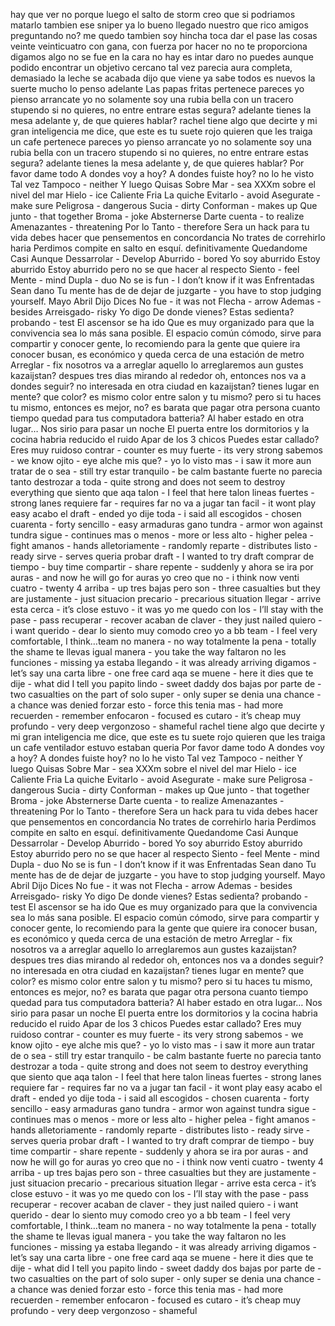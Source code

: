hay que ver
no porque luego el salto de storm
creo que si podriamos matarlo tambien ese sniper
ya lo bueno
llegado nuestro
que rico amigos
preguntando no?
me quedo tambien
soy hincha
toca dar el pase
las cosas
veinte veinticuatro 
con gana, con fuerza
por hacer
no no te proporciona digamos algo no se fue en la cara
no hay es intar daro no puedes
aunque podido encontrar un objetivo cercano tal vez
parecia
aura completa, demasiado
la leche se acabada
dijo
que viene
ya sabe
todos es nuevos
la suerte
mucho lo penso
adelante
Las papas fritas
pertenece
pareces
yo pienso
arrancate
yo no solamente soy una rubia bella con un tracero stupendo
si no quieres, no entre
entrare
estas segura?
adelante
tienes la mesa adelante
y, de que quieres hablar?
rachel tiene algo que decirte y mi gran inteligencia me dice, que este es tu suete rojo
quieren que les traiga un cafe
pertenece
pareces
yo pienso
arrancate
yo no solamente soy una rubia bella con un tracero stupendo
si no quieres, no entre
entrare
estas segura?
adelante
tienes la mesa adelante
y, de que quieres hablar?
Por favor dame todo
A dondes voy a hoy?
A dondes fuiste hoy?
no lo he visto
Tal vez
Tampoco - neither
Y luego
Quisas
Sobre
Mar - sea
XXXm sobre el nivel del mar
Hielo - ice
Caliente 
Fria
La quiche
Evitarlo - avoid
Asegurate - make sure
Peligrosa - dangerous
Sucia - dirty
Conforman - makes up
Que junto - that together
Broma - joke
Absternerse
Darte cuenta - to realize
Amenazantes - threatening
Por lo Tanto - therefore
Sera un hack para tu vida
debes hacer que pensementos en concordancia
No trates de correhirlo
haria
Perdimos
compite en salto en esquí.​
definitivamente
Quedandome
Casi
Aunque
Dessarrolar - Develop
Aburrido - bored
Yo soy aburrido
Estoy aburrido
Estoy aburrido pero no se que hacer al respecto
Siento - feel
Mente - mind
Dupla - duo
No se is fun - I don’t know if it was
Enfrentadas
Sean dano
Tu mente has de de dejar de juzgarte - you have to stop judging yourself.
Mayo
Abril
Dijo
Dices
No fue - it was not
Flecha - arrow
Ademas - besides
Arreisgado- risky
Yo digo
De donde vienes?
Estas sedienta?
probando - test
El ascensor se ha ido
Que es muy organizado para que la convivencia sea lo más sana posible.
El espacio común cómodo, sirve para compartir y conocer gente, lo recomiendo para la gente que quiere ira conocer busan, es económico y queda cerca de una estación de metro
Arreglar - fix nosotros va a arreglar aquello lo arreglaremos
aun gustes kazaijstan? despues tres dias mirando al rededor
oh, entonces nos va a dondes seguir?
no interesada en otra ciudad en kazaijstan?
tienes lugar en mente?
que color?
es mismo color entre salon y tu mismo?
pero si tu haces tu mismo, entonces es mejor, no? es barata que pagar otra persona
cuanto tiempo quedad para tus computadora batteria?
Al haber estado en otra lugar…
Nos sirio para pasar un noche
El puerta entre los dormitorios y la cocina habria reducido el ruido
Apar de los 3 chicos 
Puedes estar callado?
Eres muy ruidoso
contrar - counter
es muy fuerte - its very strong
sabemos - we know
ojito - eye
alche mis que? - 
yo lo visto mas - i saw it more
aun tratar de o sea - still try 
estar tranquilo - be calm
bastante fuerte no parecia tanto destrozar a toda - quite strong and does not seem to destroy everything
que siento que aqa talon - I feel that here talon 
lineas fuertes - strong lanes
requiere far - requires far
no va a jugar tan facil - it wont play easy
acabo el draft - ended
yo dije toda - i said all 
escogidos - chosen
cuarenta - forty
sencillo - easy 
armaduras gano tundra - armor won against tundra
sigue - continues
mas o menos - more or less
alto - higher
pelea - fight
amanos - hands
alletoriamente - randomly
reparte - distributes
listo - ready
sirve - serves
queria probar draft - I wanted to try draft
comprar de tiempo - buy time
compartir - share
repente - suddenly
y ahora se ira por auras - and now he will go for auras
yo creo que no - i think now
venti cuatro - twenty 4
arriba - up
tres bajas pero son - three casualties but they are
justamente - just
situacion precario - precarious situation
llegar - arrive
esta cerca - it’s close
estuvo - it was
yo me quedo con los - I’ll stay with the
pase - pass
recuperar - recover
acaban de claver - they just nailed
quiero - i want
querido - dear
lo siento muy comodo creo yo a bb team - I feel very comfortable, I think…team
no manera - no way
totalmente la pena - totally the shame
te llevas igual manera - you take the way
faltaron no les funciones - missing 
ya estaba llegando - it was already arriving
digamos - let’s say
una carta libre - one free card
aqa se muene - here it dies
que te dije - what did I tell you
papito lindo - sweet daddy
dos bajas por parte de - two casualties on the part of
solo super - only super
se denia una chance - a chance was denied
forzar esto - force this
tenia mas - had more
recuerden - remember
enfocaron - focused
es cutaro - it’s cheap
muy profundo - very deep
vergonzoso - shameful
rachel tiene algo que decirte y mi gran inteligencia me dice, que este es tu suete rojo
quieren que les traiga un cafe
ventilador
estuvo
estaban
queria
Por favor dame todo
A dondes voy a hoy?
A dondes fuiste hoy?
no lo he visto
Tal vez
Tampoco - neither
Y luego
Quisas
Sobre
Mar - sea
XXXm sobre el nivel del mar
Hielo - ice
Caliente 
Fria
La quiche
Evitarlo - avoid
Asegurate - make sure
Peligrosa - dangerous
Sucia - dirty
Conforman - makes up
Que junto - that together
Broma - joke
Absternerse
Darte cuenta - to realize
Amenazantes - threatening
Por lo Tanto - therefore
Sera un hack para tu vida
debes hacer que pensementos en concordancia
No trates de correhirlo
haria
Perdimos
compite en salto en esquí.​
definitivamente
Quedandome
Casi
Aunque
Dessarrolar - Develop
Aburrido - bored
Yo soy aburrido
Estoy aburrido
Estoy aburrido pero no se que hacer al respecto
Siento - feel
Mente - mind
Dupla - duo
No se is fun - I don’t know if it was
Enfrentadas
Sean dano
Tu mente has de de dejar de juzgarte - you have to stop judging yourself.
Mayo
Abril
Dijo
Dices
No fue - it was not
Flecha - arrow
Ademas - besides
Arreisgado- risky
Yo digo
De donde vienes?
Estas sedienta?
probando - test
El ascensor se ha ido
Que es muy organizado para que la convivencia sea lo más sana posible.
El espacio común cómodo, sirve para compartir y conocer gente, lo recomiendo para la gente que quiere ira conocer busan, es económico y queda cerca de una estación de metro
Arreglar - fix nosotros va a arreglar aquello lo arreglaremos
aun gustes kazaijstan? despues tres dias mirando al rededor
oh, entonces nos va a dondes seguir?
no interesada en otra ciudad en kazaijstan?
tienes lugar en mente?
que color?
es mismo color entre salon y tu mismo?
pero si tu haces tu mismo, entonces es mejor, no? es barata que pagar otra persona
cuanto tiempo quedad para tus computadora batteria?
Al haber estado en otra lugar…
Nos sirio para pasar un noche
El puerta entre los dormitorios y la cocina habria reducido el ruido
Apar de los 3 chicos 
Puedes estar callado?
Eres muy ruidoso
contrar - counter
es muy fuerte - its very strong
sabemos - we know
ojito - eye
alche mis que? - 
yo lo visto mas - i saw it more
aun tratar de o sea - still try 
estar tranquilo - be calm
bastante fuerte no parecia tanto destrozar a toda - quite strong and does not seem to destroy everything
que siento que aqa talon - I feel that here talon 
lineas fuertes - strong lanes
requiere far - requires far
no va a jugar tan facil - it wont play easy
acabo el draft - ended
yo dije toda - i said all 
escogidos - chosen
cuarenta - forty
sencillo - easy 
armaduras gano tundra - armor won against tundra
sigue - continues
mas o menos - more or less
alto - higher
pelea - fight
amanos - hands
alletoriamente - randomly
reparte - distributes
listo - ready
sirve - serves
queria probar draft - I wanted to try draft
comprar de tiempo - buy time
compartir - share
repente - suddenly
y ahora se ira por auras - and now he will go for auras
yo creo que no - i think now
venti cuatro - twenty 4
arriba - up
tres bajas pero son - three casualties but they are
justamente - just
situacion precario - precarious situation
llegar - arrive
esta cerca - it’s close
estuvo - it was
yo me quedo con los - I’ll stay with the
pase - pass
recuperar - recover
acaban de claver - they just nailed
quiero - i want
querido - dear
lo siento muy comodo creo yo a bb team - I feel very comfortable, I think…team
no manera - no way
totalmente la pena - totally the shame
te llevas igual manera - you take the way
faltaron no les funciones - missing 
ya estaba llegando - it was already arriving
digamos - let’s say
una carta libre - one free card
aqa se muene - here it dies
que te dije - what did I tell you
papito lindo - sweet daddy
dos bajas por parte de - two casualties on the part of
solo super - only super
se denia una chance - a chance was denied
forzar esto - force this
tenia mas - had more
recuerden - remember
enfocaron - focused
es cutaro - it’s cheap
muy profundo - very deep
vergonzoso - shameful
